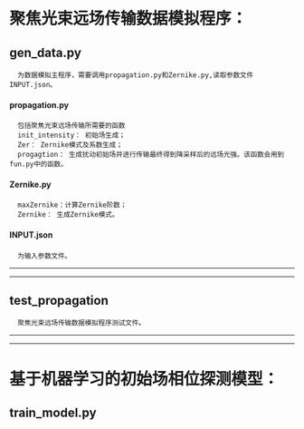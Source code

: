 # 聚焦光束远场传输数据模拟程序：
  ## gen_data.py 
      为数据模拟主程序，需要调用propagation.py和Zernike.py,读取参数文件INPUT.json。
  #### propagation.py
      包括聚焦光束远场传输所需要的函数
      init_intensity： 初始场生成；
      Zer： Zernike模式及系数生成；
      progagtion： 生成扰动初始场并进行传输最终得到降采样后的远场光强。该函数会用到fun.py中的函数。
  #### Zernike.py
      maxZernike：计算Zernike阶数；
      Zernike： 生成Zernike模式。
  #### INPUT.json
      为输入参数文件。
  ---
  ---
  ## test_propagation
      聚焦光束远场传输数据模拟程序测试文件。
---
---
# 基于机器学习的初始场相位探测模型：
  ## train_model.py

